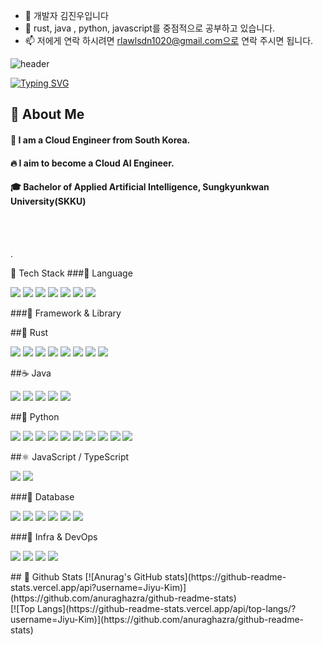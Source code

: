 - 👋 개발자 김진우입니다
- 🌱 rust, java , python, javascript를 중점적으로 공부하고 있습니다. 
- 📫 저에게 연락 하시려면 rlawlsdn1020@gmail.com으로 연락 주시면 됩니다.


<!---
jinwoo123456/jinwoo123456 is a ✨ special ✨ repository because its `README.md` (this file) appears on your GitHub profile.
You can click the Preview link to take a look at your changes.
--->
![header](https://capsule-render.vercel.app/api?type=Cylinder&color=#ff9191&height=200px&section=header&text=김진우_포트폴리오)

 [![Typing SVG](https://readme-typing-svg.demolab.com/?lines=First+line+of+text;Second+line+of+text)](https://git.io/typing-svg)
<div>
  <!--Body-->
  
  ## 👀 About Me
  #### :raising_hand: I am a Cloud Engineer from South Korea.<br/>
  #### :fire: I aim to become a Cloud AI Engineer.<br/>
  #### :mortar_board: Bachelor of Applied Artificial Intelligence, Sungkyunkwan University(SKKU)
  <br/>
  <br/>
  
  .

🧱 Tech Stack
###🔹 Language
<p align="left"> <img src="https://img.shields.io/badge/Python-3776AB?style=flat-square&logo=Python&logoColor=white"/> <img src="https://img.shields.io/badge/Java-007396?style=flat-square&logo=OpenJDK&logoColor=white"/> <img src="https://img.shields.io/badge/Rust-000000?style=flat-square&logo=Rust&logoColor=white"/> <img src="https://img.shields.io/badge/JavaScript-F7DF1E?style=flat-square&logo=JavaScript&logoColor=black"/> <img src="https://img.shields.io/badge/TypeScript-3178C6?style=flat-square&logo=TypeScript&logoColor=white"/> <img src="https://img.shields.io/badge/HTML5-E34F26?style=flat-square&logo=HTML5&logoColor=white"/> <img src="https://img.shields.io/badge/CSS3-1572B6?style=flat-square&logo=CSS3&logoColor=white"/> </p>
###🔹 Framework & Library

##🦀 Rust
<p align="left"> <img src="https://img.shields.io/badge/Axum-000000?style=flat-square&logo=Rust&logoColor=white"/> <img src="https://img.shields.io/badge/SeaORM-0B5E2A?style=flat-square&logo=Rust&logoColor=white"/> <img src="https://img.shields.io/badge/Sqlx-000000?style=flat-square&logo=Rust&logoColor=white"/> <img src="https://img.shields.io/badge/Tokio-222222?style=flat-square&logo=Rust&logoColor=white"/> <img src="https://img.shields.io/badge/Tauri-24C8DB?style=flat-square&logo=Tauri&logoColor=black"/> <img src="https://img.shields.io/badge/egui-FF7139?style=flat-square&logo=Rust&logoColor=white"/> <img src="https://img.shields.io/badge/Serde-000000?style=flat-square&logo=Rust&logoColor=white"/> <img src="https://img.shields.io/badge/Polars-4B275F?style=flat-square&logo=Rust&logoColor=white"/> </p>
##☕ Java
<p align="left"> <img src="https://img.shields.io/badge/SpringBoot-6DB33F?style=flat-square&logo=SpringBoot&logoColor=white"/> <img src="https://img.shields.io/badge/SpringSecurity-6DB33F?style=flat-square&logo=SpringSecurity&logoColor=white"/> <img src="https://img.shields.io/badge/MyBatis-B32624?style=flat-square&logo=Java&logoColor=white"/> <img src="https://img.shields.io/badge/JPA-59666C?style=flat-square&logo=Hibernate&logoColor=white"/> <img src="https://img.shields.io/badge/eGovFramework-005BAC?style=flat-square&logo=Java&logoColor=white"/> </p>
##🐍 Python
<p align="left"> <img src="https://img.shields.io/badge/FastAPI-009688?style=flat-square&logo=FastAPI&logoColor=white"/> <img src="https://img.shields.io/badge/Tensorflow-FF6F00?style=flat-square&logo=Tensorflow&logoColor=white"/> <img src="https://img.shields.io/badge/scikit--learn-F7931E?style=flat-square&logo=scikitlearn&logoColor=white"/> <img src="https://img.shields.io/badge/matplotlib-11557C?style=flat-square&logo=Python&logoColor=white"/> <img src="https://img.shields.io/badge/Pandas-150458?style=flat-square&logo=Pandas&logoColor=white"/> <img src="https://img.shields.io/badge/Numpy-013243?style=flat-square&logo=Numpy&logoColor=white"/> <img src="https://img.shields.io/badge/SqlAlchemy-D71F00?style=flat-square&logo=Python&logoColor=white"/> <img src="https://img.shields.io/badge/Seaborn-3182BD?style=flat-square&logo=Python&logoColor=white"/> <img src="https://img.shields.io/badge/DearPyGui-3776AB?style=flat-square&logo=Python&logoColor=white"/> <img src="https://img.shields.io/badge/Jinja2-B41717?style=flat-square&logo=Python&logoColor=white"/> </p>
##⚛️ JavaScript / TypeScript
<p align="left"> <img src="https://img.shields.io/badge/React-61DAFB?style=flat-square&logo=React&logoColor=black"/> <img src="https://img.shields.io/badge/Express-000000?style=flat-square&logo=Express&logoColor=white"/> </p>
###🔹 Database
<p align="left"> <img src="https://img.shields.io/badge/PostgreSQL-4169E1?style=flat-square&logo=PostgreSQL&logoColor=white"/> <img src="https://img.shields.io/badge/MySQL-4479A1?style=flat-square&logo=MySQL&logoColor=white"/> <img src="https://img.shields.io/badge/MariaDB-003545?style=flat-square&logo=MariaDB&logoColor=white"/> <img src="https://img.shields.io/badge/Oracle-F80000?style=flat-square&logo=Oracle&logoColor=white"/> <img src="https://img.shields.io/badge/SQLite-003B57?style=flat-square&logo=SQLite&logoColor=white"/> <img src="https://img.shields.io/badge/MS_SQL_Server-CC2927?style=flat-square&logo=microsoftsqlserver&logoColor=white"/> </p>
###🔹 Infra & DevOps
<p align="left"> <img src="https://img.shields.io/badge/Docker-2496ED?style=flat-square&logo=Docker&logoColor=white"/> <img src="https://img.shields.io/badge/Git-F05032?style=flat-square&logo=Git&logoColor=white"/> <img src="https://img.shields.io/badge/Nginx-009639?style=flat-square&logo=nginx&logoColor=white"/> <img src="https://img.shields.io/badge/HTTPS-005BAC?style=flat-square&logo=letsencrypt&logoColor=white"/> </p>
  ## 🤔 Github Stats
  [![Anurag's GitHub stats](https://github-readme-stats.vercel.app/api?username=Jiyu-Kim)](https://github.com/anuraghazra/github-readme-stats)
  <br/>
  [![Top Langs](https://github-readme-stats.vercel.app/api/top-langs/?username=Jiyu-Kim)](https://github.com/anuraghazra/github-readme-stats)
  
</div>

<!--
**Jiyu-Kim/Jiyu-Kim** is a ✨ _special_ ✨ repository because its `README.md` (this file) appears on your GitHub profile.

Here are some ideas to get you started:
- Hi there 👋
- 🔭 I’m currently working on ...
- 🌱 I’m currently learning ...
- 👯 I’m looking to collaborate on ...
- 🤔 I’m looking for help with ...
- 💬 Ask me about ...
- 📫 How to reach me: ...
- 😄 Pronouns: ...
- ⚡ Fun fact: ...
-->
